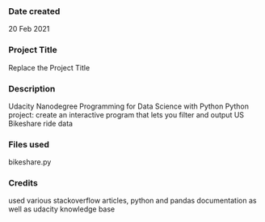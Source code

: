 ### Date created
20 Feb 2021

### Project Title
Replace the Project Title

### Description
Udacity Nanodegree Programming for Data Science with Python
Python project: create an interactive program that lets you filter and output US Bikeshare ride data

### Files used
bikeshare.py

### Credits
used various stackoverflow articles, python and pandas documentation as well as udacity knowledge base

